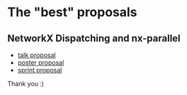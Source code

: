 # The "best" proposals

## NetworkX Dispatching and nx-parallel

- [talk proposal](./talk_euroscipy_2024.md)
- [poster proposal](./poster_scipy_2024.md)
- [sprint proposal](./sprint_pycon_india_2024.md)

Thank you :)
